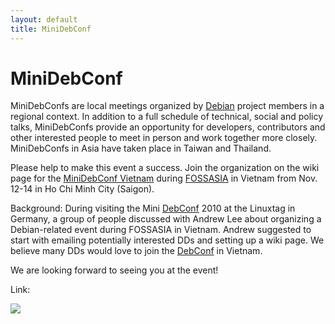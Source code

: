 ```yaml
---
layout: default
title: MiniDebConf
---
```

# MiniDebConf

MiniDebConfs are local meetings organized by [Debian][1] project members in a regional context. In addition to a full schedule of technical, social and policy talks, MiniDebConfs provide an opportunity for developers, contributors and other interested people to meet in person and work together more closely. MiniDebConfs in Asia have taken place in Taiwan and Thailand.

Please help to make this event a success. Join the organization on the wiki page for the [MiniDebConf Vietnam][2] during [FOSSASIA][3] in Vietnam from Nov. 12-14 in Ho Chi Minh City (Saigon).

Background: During visiting the Mini [DebConf][4] 2010 at the Linuxtag in Germany, a group of people discussed with Andrew Lee about organizing a Debian-related event during FOSSASIA in Vietnam. Andrew suggested to start with emailing potentially interested DDs and setting up a wiki page. We believe many DDs would love to join the [DebConf][4] in Vietnam.

We are looking forward to seeing you at the event!

Link: 

![][5]

[1]: http://debian.org
[2]: http://wiki.debian.org/DebianVietnam/MiniDebConf2010
[3]: ../../
[4]: http://wiki.debian.org/DebConf
[5]: http://2010.fossasia.org/sites/default/files/minidebconf-vietnam.jpg
